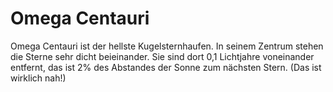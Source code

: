 # Omega Centauri

Omega Centauri ist der hellste Kugelsternhaufen. In seinem Zentrum stehen die
Sterne sehr dicht beieinander. Sie sind dort 0,1 Lichtjahre voneinander
entfernt, das ist 2% des Abstandes der Sonne zum nächsten Stern. (Das ist
wirklich nah!)
